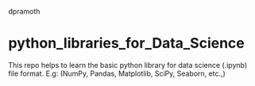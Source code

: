 
dpramoth
# python_libraries_for_Data_Science
This repo helps to learn the basic python library for data science (.ipynb) file format. E.g: (NumPy, Pandas, Matplotlib, SciPy, Seaborn, etc.,)
